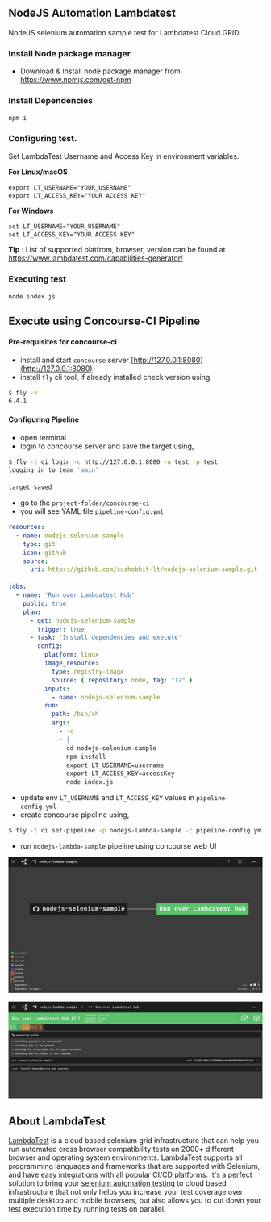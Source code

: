 ## NodeJS Automation Lambdatest
NodeJS selenium automation sample test for Lambdatest Cloud GRID.

### Install Node package manager
- Download & Install node package manager from
   https://www.npmjs.com/get-npm

### Install Dependencies
```
npm i
```

### Configuring test.

Set LambdaTest Username and Access Key in environment variables.

**For Linux/macOS**
 
```
export LT_USERNAME="YOUR_USERNAME"
export LT_ACCESS_KEY="YOUR ACCESS KEY"
```

**For Windows**

```
set LT_USERNAME="YOUR_USERNAME"
set LT_ACCESS_KEY="YOUR ACCESS KEY"
```


 **Tip** : List of supported platfrom, browser, version can be found at https://www.lambdatest.com/capabilities-generator/


### Executing test
```
node index.js
```


## Execute using Concourse-CI Pipeline

#### Pre-requisites for concourse-ci 
- install and start `concourse` server [http://127.0.0.1:8080](http://127.0.0.1:8080)
- install `fly` cli tool, if already installed check version using,
```sh
$ fly -v
6.4.1
```
#### Configuring Pipeline
- open terminal
- login to concourse server and save the target using,
```sh
$ fly -t ci login -c http://127.0.0.1:8080 -u test -p test
logging in to team 'main'

target saved
```

- go to the `project-folder/concourse-ci`
- you will see YAML file `pipeline-config.yml`

```yaml
resources:
  - name: nodejs-selenium-sample
    type: git
    icon: github
    source:
      uri: https://github.com/sushobhit-lt/nodejs-selenium-sample.git

jobs:
  - name: 'Run over Lambdatest Hub'
    public: true
    plan:
      - get: nodejs-selenium-sample
        trigger: true
      - task: 'Install dependencies and execute'
        config:
          platform: linux
          image_resource:
            type: registry-image
            source: { repository: node, tag: "12" }
          inputs:
            - name: nodejs-selenium-sample
          run:
            path: /bin/sh
            args:
              - -c
              - |
                cd nodejs-selenium-sample
                npm install
                export LT_USERNAME=username
                export LT_ACCESS_KEY=accessKey
                node index.js
```

- update env `LT_USERNAME` and `LT_ACCESS_KEY` values in `pipeline-config.yml`
- create concourse pipeline using,
```sh
$ fly -t ci set-pipeline -p nodejs-lambda-sample -c pipeline-config.yml
```
- run `nodejs-lambda-sample` pipeline using concourse web UI

![nodejs-lambda-sample pipeline](concourse-ci/screenshots/nodejs-lambda-sample-pipeline.png)

![nodejs-lambda-sample execute](concourse-ci/screenshots/nodejs-lambda-sample-execute.png)


## About LambdaTest

[LambdaTest](https://www.lambdatest.com/) is a cloud based selenium grid infrastructure that can help you run automated cross browser compatibility tests on 2000+ different browser and operating system environments. LambdaTest supports all programming languages and frameworks that are supported with Selenium, and have easy integrations with all popular CI/CD platforms. It's a perfect solution to bring your [selenium automation testing](https://www.lambdatest.com/selenium-automation) to cloud based infrastructure that not only helps you increase your test coverage over multiple desktop and mobile browsers, but also allows you to cut down your test execution time by running tests on parallel.
